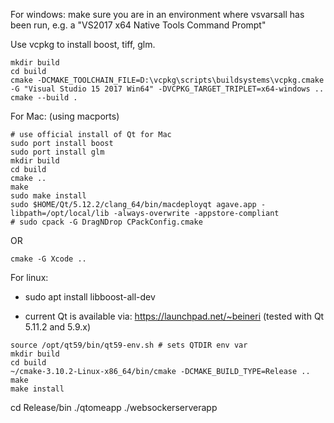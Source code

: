 For windows: make sure you are in an environment where vsvarsall has been run, e.g. a "VS2017 x64 Native Tools Command Prompt"

Use vcpkg to install boost, tiff, glm.

```
mkdir build
cd build
cmake -DCMAKE_TOOLCHAIN_FILE=D:\vcpkg\scripts\buildsystems\vcpkg.cmake -G "Visual Studio 15 2017 Win64" -DVCPKG_TARGET_TRIPLET=x64-windows ..
cmake --build .
```

For Mac: (using macports)

```
# use official install of Qt for Mac
sudo port install boost
sudo port install glm
mkdir build
cd build
cmake ..
make
sudo make install
sudo $HOME/Qt/5.12.2/clang_64/bin/macdeployqt agave.app -libpath=/opt/local/lib -always-overwrite -appstore-compliant
# sudo cpack -G DragNDrop CPackConfig.cmake
```

OR

```
cmake -G Xcode ..
```

For linux:

- sudo apt install libboost-all-dev

- current Qt is available via: https://launchpad.net/~beineri (tested with Qt 5.11.2 and 5.9.x)

```
source /opt/qt59/bin/qt59-env.sh # sets QTDIR env var
mkdir build
cd build
~/cmake-3.10.2-Linux-x86_64/bin/cmake -DCMAKE_BUILD_TYPE=Release ..
make
make install
```

cd Release/bin
./qtomeapp
./websockerserverapp
